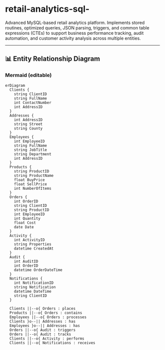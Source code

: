 # retail-analytics-sql-
Advanced MySQL-based retail analytics platform. Implements stored routines, optimized queries, JSON parsing, triggers, and common table expressions (CTEs) to support business performance tracking, audit automation, and customer activity analysis across multiple entities.

---

## 📊 Entity Relationship Diagram

### Mermaid (editable)
```mermaid
erDiagram
  Clients {
    string ClientID
    string FullName
    int ContactNumber
    int AddressID
  }
  Addresses {
    int AddressID
    string Street
    string County
  }
  Employees {
    int EmployeeID
    string FullName
    string JobTitle
    string Department
    int AddressID
  }
  Products {
    string ProductID
    string ProductName
    float BuyPrice
    float SellPrice
    int NumberOfItems
  }
  Orders {
    int OrderID
    string ClientID
    string ProductID
    int EmployeeID
    int Quantity
    float Cost
    date Date
  }
  Activity {
    int ActivityID
    string Properties
    datetime CreatedAt
  }
  Audit {
    int AuditID
    int OrderID
    datetime OrderDateTime
  }
  Notifications {
    int NotificationID
    string Notification
    datetime DateTime
    string ClientID
  }

  Clients ||--o{ Orders : places
  Products ||--o{ Orders : contains
  Employees ||--o{ Orders : processes
  Clients }o--|| Addresses : has
  Employees }o--|| Addresses : has
  Orders ||--o{ Audit : triggers
  Orders ||--o{ Audit : tracks
  Clients ||--o{ Activity : performs
  Clients ||--o{ Notifications : receives
```
